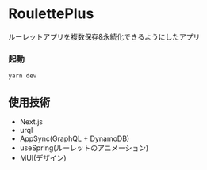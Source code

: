 # RoulettePlus

ルーレットアプリを複数保存&永続化できるようにしたアプリ

### 起動

```
yarn dev
```

## 使用技術

- Next.js
- urql
- AppSync(GraphQL + DynamoDB)
- useSpring(ルーレットのアニメーション)
- MUI(デザイン)
